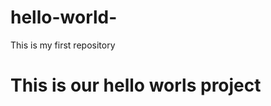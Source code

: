 # hello-world-
This is my first repository 
<html>
  <head></head>
  <body>
    <h1>This is our hello worls project</h1>
  </body>
  
</html>
